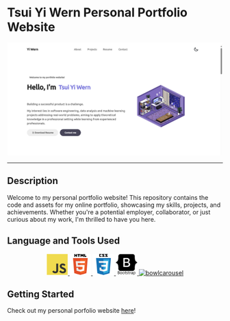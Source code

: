 # Tsui Yi Wern Personal Portfolio Website

![cover](./portfolio.png)

---

## Description

Welcome to my personal portfolio website! This repository contains the code and assets for my online portfolio, showcasing my skills, projects, and achievements. Whether you're a potential employer, collaborator, or just curious about my work, I'm thrilled to have you here.

## Language and Tools Used
<p align="center"> 
<a href="https://developer.mozilla.org/en-US/docs/Web/JavaScript" target="_blank" rel="noreferrer"> <img src="https://raw.githubusercontent.com/devicons/devicon/master/icons/javascript/javascript-original.svg" alt="javascript" width="50" height="50"/> </a> 
<a href="https://www.w3.org/html/" target="_blank" rel="noreferrer"> <img src="https://raw.githubusercontent.com/devicons/devicon/master/icons/html5/html5-original-wordmark.svg" alt="html5" width="50" height="50"/> </a> 
<a href="https://www.w3schools.com/css/" target="_blank" rel="noreferrer"> <img src="https://raw.githubusercontent.com/devicons/devicon/master/icons/css3/css3-original-wordmark.svg" alt="css3" width="50" height="50"/> </a>
<a href="https://getbootstrap.com" target="_blank" rel="noreferrer"> <img src="https://raw.githubusercontent.com/devicons/devicon/master/icons/bootstrap/bootstrap-plain-wordmark.svg" alt="bootstrap" width="50" height="50"/> </a>
<a href="https://owlcarousel2.github.io/OwlCarousel2/" target="_blank" rel="noreferrer"> <img src="https://owlcarousel2.github.io/OwlCarousel2/assets/img/owl-logo.png" alt="bowlcarousel" width="50" height="50"/> </a>
</p>

## Getting Started
Check out my personal porfolio website [here](https://tsui-yi-wern.vercel.app/)!
